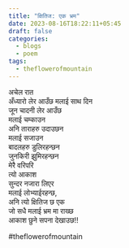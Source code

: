 ```yaml
---
title: "क्षितिज: एक भ्रम"
date: 2023-08-16T18:22:11+05:45
draft: false
categories:
  - blogs
  - poem
tags:
  - theflowerofmountain
---
```



अचेल रात  
अँध्यारो लेर आउँछ  <!--more-->
मलाई साथ दिन  
जून चादनी लेर आउँछ  
मलाई चम्काउन  
अनि ताराहरु उदाउछन  
मलाई सजाउन  
बादलहरु डुलिरहन्छन  
जुनकिरी झुमिरहन्छन  
मेरै वरिपरि  
त्यो आकाश  
सुन्दर नजारा लिएर  
मलाई लोभ्याईरहन्छ,  
अनि त्यो क्षितिज छ एक  
जो सधै मलाई भ्रम मा राख्छ  
आकाश छुने सपना देखाउछ!!

#theflowerofmountain
